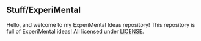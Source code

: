 Stuff/ExperiMental
------------------

Hello, and welcome to my ExperiMental Ideas repository! This repository is full of ExperiMental ideas! All licensed under [LICENSE](LICENSE).
